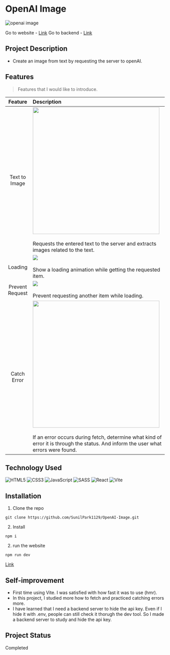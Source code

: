 # OpenAI Image
![openai image](https://user-images.githubusercontent.com/106734133/217092625-692658eb-7e13-4de7-bb2e-25aa116ec2d7.jpg)

Go to website - [Link](https://sp-ai-image.netlify.app/)
Go to backend - [Link](https://github.com/SunilPark1129/openai-backend)

## Project Description

- Create an image from text by requesting the server to openAI.

## Features
> Features that I would like to introduce.

|Feature|Description|
|:--:|:--|
|Text to Image|<img src="https://user-images.githubusercontent.com/106734133/217093052-068595f5-a23b-4c35-9f66-48e9e520fe76.jpg" height="400"><br><br>Requests the entered text to the server and extracts images related to the text.|
|Loading|<img src="https://user-images.githubusercontent.com/106734133/217094186-91f45a16-2bd8-4d17-96f7-2c88561a162d.jpg"><br><br>Show a loading animation while getting the requested item.|
|Prevent Request|<img src="https://user-images.githubusercontent.com/106734133/217094633-3dba2d21-d5b5-463e-92a2-25e7e7d41301.jpg"><br><br>Prevent requesting another item while loading.|
|Catch Error|<img src="https://user-images.githubusercontent.com/106734133/217095836-2d919e6e-67e2-4fa9-ab79-b390e41d0d5c.jpg" height="400"><br><br>If an error occurs during fetch, determine what kind of error it is through the status. And inform the user what errors were found.|

## Technology Used

![HTML5](https://img.shields.io/badge/html5-%23E34F26.svg?style=for-the-badge&logo=html5&logoColor=white) ![CSS3](https://img.shields.io/badge/css3-%231572B6.svg?style=for-the-badge&logo=css3&logoColor=white) ![JavaScript](https://img.shields.io/badge/javascript-%23323330.svg?style=for-the-badge&logo=javascript&logoColor=%23F7DF1E) ![SASS](https://img.shields.io/badge/SASS-hotpink.svg?style=for-the-badge&logo=SASS&logoColor=white) ![React](https://img.shields.io/badge/react-%2320232a.svg?style=for-the-badge&logo=react&logoColor=%2361DAFB) ![Vite](https://img.shields.io/badge/vite-%23646CFF.svg?style=for-the-badge&logo=vite&logoColor=white)

## Installation
1. Clone the repo
```
git clone https://github.com/SunilPark1129/OpenAI-Image.git
```
2. Install
```
npm i
```
2. run the website
```
npm run dev
```
[Link](https://sp-ai-image.netlify.app/)

## Self-improvement

- First time using Vite. I was satisfied with how fast it was to use (hmr).
- In this project, I studied more how to fetch and practiced catching errors more.
- I have learned that I need a backend server to hide the api key. Even if I hide it with .env, people can still check it thorugh the dev tool. So I made a backend server to study and hide the api key.

## Project Status
Completed
